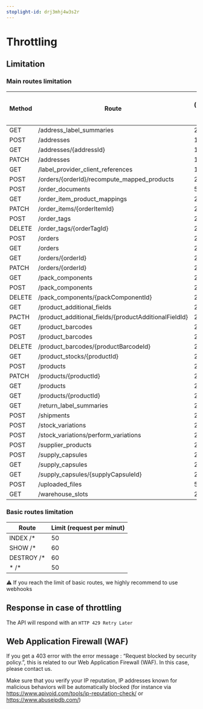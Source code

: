 ```yaml
---
stoplight-id: drj3mhj4w3s2r
---
```


# Throttling

## Limitation

### Main routes limitation

| Method| Route                 | Limit (request per minut) |
| ----------|----------- | ------------------------- |
| GET |/address_label_summaries          | 200                       |
| POST| /addresses          | 100                       |
| GET |/addresses/{addressId}          | 100                       |
| PATCH| /addresses          | 100                       |
| GET |/label_provider_client_references          | 100                       |
| POST |/orders/{orderId}/recompute_mapped_products          | 200|
| POST| /order_documents        | 50                        |
| GET| /order_item_product_mappings        | 200                        |
| PATCH| /order_items/{orderItemId}        | 200                        |
| POST| /order_tags        | 200                        |
| DELETE| /order_tags/{orderTagId}        | 200                        |
| POST| /orders        | 200                        |
| GET| /orders        | 200                        |
| GET| /orders/{orderId}        | 200                        |
| PATCH| /orders/{orderId}        | 200                        |
| GET |/pack_components       | 200                        |
| POST |/pack_components       | 200                        |
| DELETE| /pack_components/{packComponentId}       | 200                        |
| GET |/product_additional_fields       | 200                        |
| PACTH| /product_additional_fields/{productAdditionalFieldId}       | 200|
| GET| /product_barcodes        | 200                        |
| POST| /product_barcodes        | 200                        |
| DELETE| /product_barcodes/{productBarcodeId}        | 200                        |
| GET| /product_stocks/{productId}        | 200                        |
| POST |/products        | 200                        |
| PATCH| /products/{productId}        | 200                        |
| GET |/products        | 200                        |
| GET| /products/{productId}        | 200                        |
| GET| /return_label_summaries        | 200                        |
| POST| /shipments        | 200                        |
| POST| /stock_variations        | 200                        |
| POST| /stock_variations/perform_variations        | 200       |
| POST| /supplier_products       | 200       |
| POST| /supply_capsules       | 200       |
| GET| /supply_capsules       | 200       |
| GET |/supply_capsules/{supplyCapsuleId}       | 200       |
| POST| /uploaded_files       | 50       |
| GET| /warehouse_slots       | 200       |

### Basic routes limitation

| Route      | Limit (request per minut) |
| ---------- | ------------------------- |
| INDEX /*   | 50                        |
| SHOW /*    | 60                        |
| DESTROY /* | 60                        |
| * /*       | 50                        |

⚠️ If you reach the limit of basic routes, we highly recommend to use webhooks

## Response in case of throttling

The API will respond with an `HTTP 429 Retry Later`

## Web Application Firewall (WAF)

If you get a 403 error with the error message : “Request blocked by security policy.”, this is related to our Web Application Firewall (WAF). In this case, please contact us.

Make sure that you verify your IP reputation, IP addresses known for malicious behaviors will be automatically blocked (for instance via https://www.apivoid.com/tools/ip-reputation-check/ or https://www.abuseipdb.com/)
